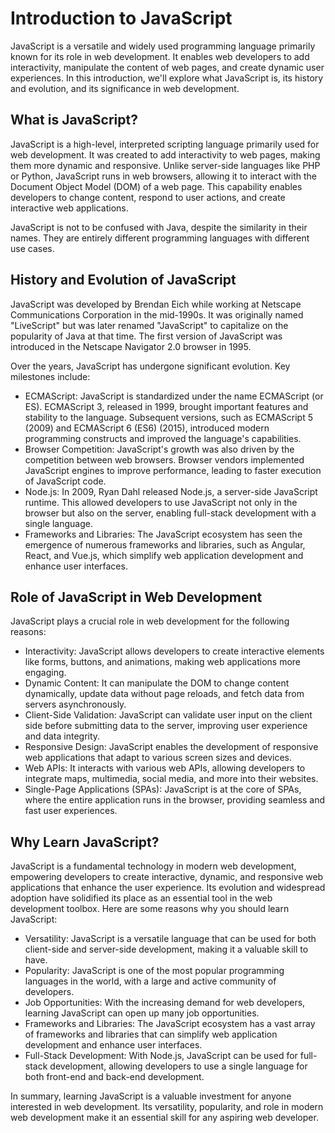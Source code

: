 # Introduction to JavaScript

JavaScript is a versatile and widely used programming language primarily known for its role in web development. It enables web developers to add interactivity, manipulate the content of web pages, and create dynamic user experiences. In this introduction, we'll explore what JavaScript is, its history and evolution, and its significance in web development.

## What is JavaScript?

JavaScript is a high-level, interpreted scripting language primarily used for web development. It was created to add interactivity to web pages, making them more dynamic and responsive. Unlike server-side languages like PHP or Python, JavaScript runs in web browsers, allowing it to interact with the Document Object Model (DOM) of a web page. This capability enables developers to change content, respond to user actions, and create interactive web applications.

JavaScript is not to be confused with Java, despite the similarity in their names. They are entirely different programming languages with different use cases.

## History and Evolution of JavaScript

JavaScript was developed by Brendan Eich while working at Netscape Communications Corporation in the mid-1990s. It was originally named "LiveScript" but was later renamed "JavaScript" to capitalize on the popularity of Java at that time. The first version of JavaScript was introduced in the Netscape Navigator 2.0 browser in 1995.

Over the years, JavaScript has undergone significant evolution. Key milestones include:

- ECMAScript: JavaScript is standardized under the name ECMAScript (or ES). ECMAScript 3, released in 1999, brought important features and stability to the language. Subsequent versions, such as ECMAScript 5 (2009) and ECMAScript 6 (ES6) (2015), introduced modern programming constructs and improved the language's capabilities.
- Browser Competition: JavaScript's growth was also driven by the competition between web browsers. Browser vendors implemented JavaScript engines to improve performance, leading to faster execution of JavaScript code.
- Node.js: In 2009, Ryan Dahl released Node.js, a server-side JavaScript runtime. This allowed developers to use JavaScript not only in the browser but also on the server, enabling full-stack development with a single language.
- Frameworks and Libraries: The JavaScript ecosystem has seen the emergence of numerous frameworks and libraries, such as Angular, React, and Vue.js, which simplify web application development and enhance user interfaces.

## Role of JavaScript in Web Development

JavaScript plays a crucial role in web development for the following reasons:

- Interactivity: JavaScript allows developers to create interactive elements like forms, buttons, and animations, making web applications more engaging.
- Dynamic Content: It can manipulate the DOM to change content dynamically, update data without page reloads, and fetch data from servers asynchronously.
- Client-Side Validation: JavaScript can validate user input on the client side before submitting data to the server, improving user experience and data integrity.
- Responsive Design: JavaScript enables the development of responsive web applications that adapt to various screen sizes and devices.
- Web APIs: It interacts with various web APIs, allowing developers to integrate maps, multimedia, social media, and more into their websites.
- Single-Page Applications (SPAs): JavaScript is at the core of SPAs, where the entire application runs in the browser, providing seamless and fast user experiences.

## Why Learn JavaScript?

JavaScript is a fundamental technology in modern web development, empowering developers to create interactive, dynamic, and responsive web applications that enhance the user experience. Its evolution and widespread adoption have solidified its place as an essential tool in the web development toolbox. Here are some reasons why you should learn JavaScript:

- Versatility: JavaScript is a versatile language that can be used for both client-side and server-side development, making it a valuable skill to have.
- Popularity: JavaScript is one of the most popular programming languages in the world, with a large and active community of developers.
- Job Opportunities: With the increasing demand for web developers, learning JavaScript can open up many job opportunities.
- Frameworks and Libraries: The JavaScript ecosystem has a vast array of frameworks and libraries that can simplify web application development and enhance user interfaces.
- Full-Stack Development: With Node.js, JavaScript can be used for full-stack development, allowing developers to use a single language for both front-end and back-end development.

In summary, learning JavaScript is a valuable investment for anyone interested in web development. Its versatility, popularity, and role in modern web development make it an essential skill for any aspiring web developer.